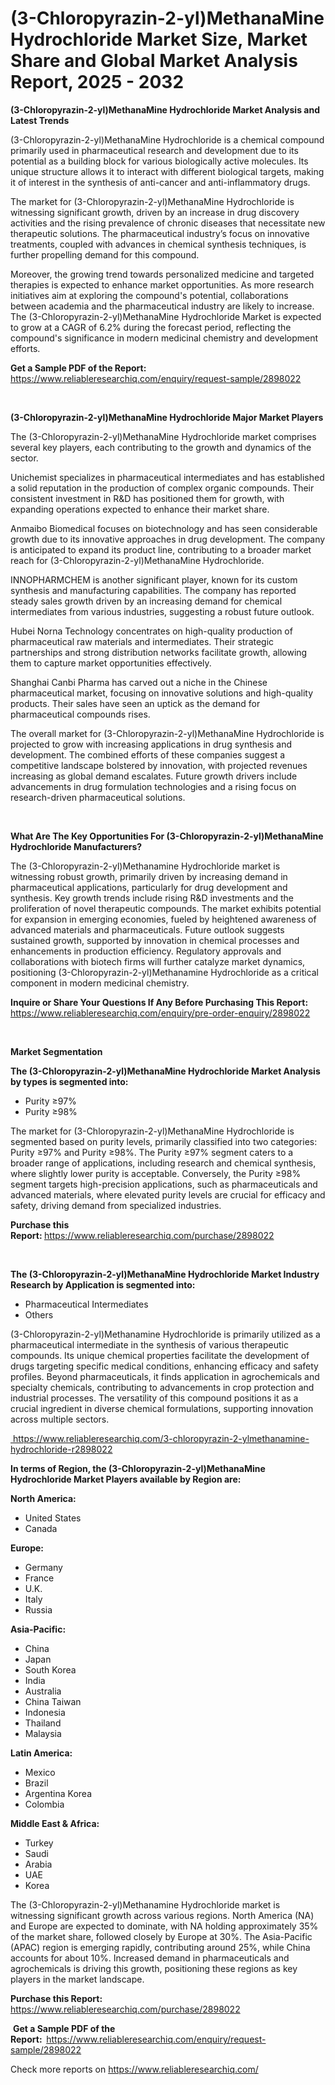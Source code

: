 <p><h1>(3-Chloropyrazin-2-yl)MethanaMine Hydrochloride Market Size, Market Share and Global Market Analysis Report, 2025 - 2032</h1></p><p><strong>(3-Chloropyrazin-2-yl)MethanaMine Hydrochloride Market Analysis and Latest Trends</strong></p>
<p><p>(3-Chloropyrazin-2-yl)MethanaMine Hydrochloride is a chemical compound primarily used in pharmaceutical research and development due to its potential as a building block for various biologically active molecules. Its unique structure allows it to interact with different biological targets, making it of interest in the synthesis of anti-cancer and anti-inflammatory drugs.</p><p>The market for (3-Chloropyrazin-2-yl)MethanaMine Hydrochloride is witnessing significant growth, driven by an increase in drug discovery activities and the rising prevalence of chronic diseases that necessitate new therapeutic solutions. The pharmaceutical industry’s focus on innovative treatments, coupled with advances in chemical synthesis techniques, is further propelling demand for this compound.</p><p>Moreover, the growing trend towards personalized medicine and targeted therapies is expected to enhance market opportunities. As more research initiatives aim at exploring the compound's potential, collaborations between academia and the pharmaceutical industry are likely to increase. The (3-Chloropyrazin-2-yl)MethanaMine Hydrochloride Market is expected to grow at a CAGR of 6.2% during the forecast period, reflecting the compound's significance in modern medicinal chemistry and development efforts.</p></p>
<p><strong>Get a Sample PDF of the Report:&nbsp;</strong> <a href="https://www.reliableresearchiq.com/enquiry/request-sample/2898022?utm_campaign=2757&utm_medium=2&utm_source=Github&utm_content=ia&utm_term=15032025&utm_id=3-chloropyrazin-2-ylmethanamine-hydrochloride">https://www.reliableresearchiq.com/enquiry/request-sample/2898022</a></p>
<p>&nbsp;</p>
<p><strong>(3-Chloropyrazin-2-yl)MethanaMine Hydrochloride Major Market Players</strong></p>
<p><p>The (3-Chloropyrazin-2-yl)MethanaMine Hydrochloride market comprises several key players, each contributing to the growth and dynamics of the sector. </p><p>Unichemist specializes in pharmaceutical intermediates and has established a solid reputation in the production of complex organic compounds. Their consistent investment in R&D has positioned them for growth, with expanding operations expected to enhance their market share.</p><p>Anmaibo Biomedical focuses on biotechnology and has seen considerable growth due to its innovative approaches in drug development. The company is anticipated to expand its product line, contributing to a broader market reach for (3-Chloropyrazin-2-yl)MethanaMine Hydrochloride.</p><p>INNOPHARMCHEM is another significant player, known for its custom synthesis and manufacturing capabilities. The company has reported steady sales growth driven by an increasing demand for chemical intermediates from various industries, suggesting a robust future outlook.</p><p>Hubei Norna Technology concentrates on high-quality production of pharmaceutical raw materials and intermediates. Their strategic partnerships and strong distribution networks facilitate growth, allowing them to capture market opportunities effectively.</p><p>Shanghai Canbi Pharma has carved out a niche in the Chinese pharmaceutical market, focusing on innovative solutions and high-quality products. Their sales have seen an uptick as the demand for pharmaceutical compounds rises.</p><p>The overall market for (3-Chloropyrazin-2-yl)MethanaMine Hydrochloride is projected to grow with increasing applications in drug synthesis and development. The combined efforts of these companies suggest a competitive landscape bolstered by innovation, with projected revenues increasing as global demand escalates. Future growth drivers include advancements in drug formulation technologies and a rising focus on research-driven pharmaceutical solutions.</p></p>
<p>&nbsp;</p>
<p><strong>What Are The Key Opportunities For (3-Chloropyrazin-2-yl)MethanaMine Hydrochloride Manufacturers?</strong></p>
<p><p>The (3-Chloropyrazin-2-yl)Methanamine Hydrochloride market is witnessing robust growth, primarily driven by increasing demand in pharmaceutical applications, particularly for drug development and synthesis. Key growth trends include rising R&D investments and the proliferation of novel therapeutic compounds. The market exhibits potential for expansion in emerging economies, fueled by heightened awareness of advanced materials and pharmaceuticals. Future outlook suggests sustained growth, supported by innovation in chemical processes and enhancements in production efficiency. Regulatory approvals and collaborations with biotech firms will further catalyze market dynamics, positioning (3-Chloropyrazin-2-yl)Methanamine Hydrochloride as a critical component in modern medicinal chemistry.</p></p>
<p><strong>Inquire or Share Your Questions If Any Before Purchasing This Report:</strong> <a href="https://www.reliableresearchiq.com/enquiry/pre-order-enquiry/2898022?utm_campaign=2757&utm_medium=2&utm_source=Github&utm_content=ia&utm_term=15032025&utm_id=3-chloropyrazin-2-ylmethanamine-hydrochloride">https://www.reliableresearchiq.com/enquiry/pre-order-enquiry/2898022</a></p>
<p>&nbsp;</p>
<p><strong>Market Segmentation</strong></p>
<p><strong>The (3-Chloropyrazin-2-yl)MethanaMine Hydrochloride Market Analysis by types is segmented into:</strong></p>
<p><ul><li>Purity ≥97%</li><li>Purity ≥98%</li></ul></p>
<p><p>The market for (3-Chloropyrazin-2-yl)MethanaMine Hydrochloride is segmented based on purity levels, primarily classified into two categories: Purity ≥97% and Purity ≥98%. The Purity ≥97% segment caters to a broader range of applications, including research and chemical synthesis, where slightly lower purity is acceptable. Conversely, the Purity ≥98% segment targets high-precision applications, such as pharmaceuticals and advanced materials, where elevated purity levels are crucial for efficacy and safety, driving demand from specialized industries.</p></p>
<p><strong>Purchase this Report:&nbsp;</strong><a href="https://www.reliableresearchiq.com/purchase/2898022?utm_campaign=2757&utm_medium=2&utm_source=Github&utm_content=ia&utm_term=15032025&utm_id=3-chloropyrazin-2-ylmethanamine-hydrochloride">https://www.reliableresearchiq.com/purchase/2898022</a></p>
<p>&nbsp;</p>
<p><strong>The (3-Chloropyrazin-2-yl)MethanaMine Hydrochloride Market Industry Research by Application is segmented into:</strong></p>
<p><ul><li>Pharmaceutical Intermediates</li><li>Others</li></ul></p>
<p><p>(3-Chloropyrazin-2-yl)Methanamine Hydrochloride is primarily utilized as a pharmaceutical intermediate in the synthesis of various therapeutic compounds. Its unique chemical properties facilitate the development of drugs targeting specific medical conditions, enhancing efficacy and safety profiles. Beyond pharmaceuticals, it finds application in agrochemicals and specialty chemicals, contributing to advancements in crop protection and industrial processes. The versatility of this compound positions it as a crucial ingredient in diverse chemical formulations, supporting innovation across multiple sectors.</p></p>
<p><a href="https://www.reliableresearchiq.com/3-chloropyrazin-2-ylmethanamine-hydrochloride-r2898022?utm_campaign=2757&utm_medium=2&utm_source=Github&utm_content=ia&utm_term=15032025&utm_id=3-chloropyrazin-2-ylmethanamine-hydrochloride">&nbsp;https://www.reliableresearchiq.com/3-chloropyrazin-2-ylmethanamine-hydrochloride-r2898022</a></p>
<p><strong>In terms of Region, the (3-Chloropyrazin-2-yl)MethanaMine Hydrochloride Market Players available by Region are:</strong></p>
<p>
    <p> <strong> North America: </strong>
        <ul>
            <li>United States</li>
            <li>Canada</li>
        </ul>
        </p> 
    <p> <strong> Europe: </strong>
        <ul>
            <li>Germany</li>
            <li>France</li>
            <li>U.K.</li>
            <li>Italy</li>
            <li>Russia</li>
        </ul>
        </p> 
    <p> <strong> Asia-Pacific: </strong>
        <ul>
            <li>China</li>
            <li>Japan</li>
            <li>South Korea</li>
            <li>India</li>
            <li>Australia</li>
            <li>China Taiwan</li>
            <li>Indonesia</li>
            <li>Thailand</li>
            <li>Malaysia</li>
        </ul>
        </p> 
    <p> <strong> Latin America: </strong>
        <ul>
            <li>Mexico</li>
            <li>Brazil</li>
            <li>Argentina Korea</li>
            <li>Colombia</li>
        </ul>
        </p> 
    <p> <strong> Middle East & Africa: </strong>
        <ul>
            <li>Turkey</li>
            <li>Saudi</li>
            <li>Arabia</li>
            <li>UAE</li>
            <li>Korea</li>
        </ul>
    </p>
    </p>
<p><p>The (3-Chloropyrazin-2-yl)Methanamine Hydrochloride market is witnessing significant growth across various regions. North America (NA) and Europe are expected to dominate, with NA holding approximately 35% of the market share, followed closely by Europe at 30%. The Asia-Pacific (APAC) region is emerging rapidly, contributing around 25%, while China accounts for about 10%. Increased demand in pharmaceuticals and agrochemicals is driving this growth, positioning these regions as key players in the market landscape.</p></p>
<p><strong>Purchase this Report: </strong><a href="https://www.reliableresearchiq.com/purchase/2898022?utm_campaign=2757&utm_medium=2&utm_source=Github&utm_content=ia&utm_term=15032025&utm_id=3-chloropyrazin-2-ylmethanamine-hydrochloride">https://www.reliableresearchiq.com/purchase/2898022</a></p>
<p>&nbsp;<strong>Get a Sample PDF of the Report:&nbsp;&nbsp;</strong><a href="https://www.reliableresearchiq.com/enquiry/request-sample/2898022?utm_campaign=2757&utm_medium=2&utm_source=Github&utm_content=ia&utm_term=15032025&utm_id=3-chloropyrazin-2-ylmethanamine-hydrochloride">https://www.reliableresearchiq.com/enquiry/request-sample/2898022</a></p>
<p><strong></strong></p>
<p>Check more reports on <a href="https://www.reliableresearchiq.com/?utm_campaign=2757&utm_medium=2&utm_source=Github&utm_content=ia&utm_term=15032025&utm_id=3-chloropyrazin-2-ylmethanamine-hydrochloride">https://www.reliableresearchiq.com/</a></p>